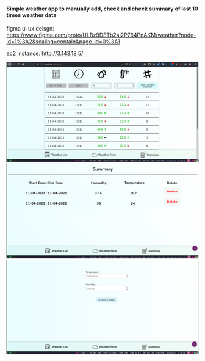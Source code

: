 #### Simple weather app to manually add, check and check summary of last 10 times weather data

figma ui ux deisgn:
https://www.figma.com/proto/ULBz9DETb2ai2P764PnAKM/weather?node-id=1%3A2&scaling=contain&page-id=0%3A1

ec2 instance:
http://3.143.18.5/


![1](https://github.com/HazemElmahy/weather/blob/main/preview/2021-04-11_13-26.png)
![2](https://github.com/HazemElmahy/weather/blob/main/preview/2.png)
![3](https://github.com/HazemElmahy/weather/blob/main/preview/3.png)
